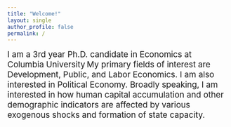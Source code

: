 ```yaml
---
title: "Welcome!"
layout: single
author_profile: false
permalink: /
---
```


<span style="font-size:14pt;">
I am a 3rd year Ph.D. candidate in Economics at Columbia University</span>

<span style="font-size:14pt;">
My primary fields of interest are Development, Public, and Labor Economics. I am also interested in Political Economy. </span>

<span style="font-size:14pt;">
Broadly speaking, I am interested in how human capital accumulation and other demographic indicators are affected by various exogenous shocks and formation of state capacity. </span>


